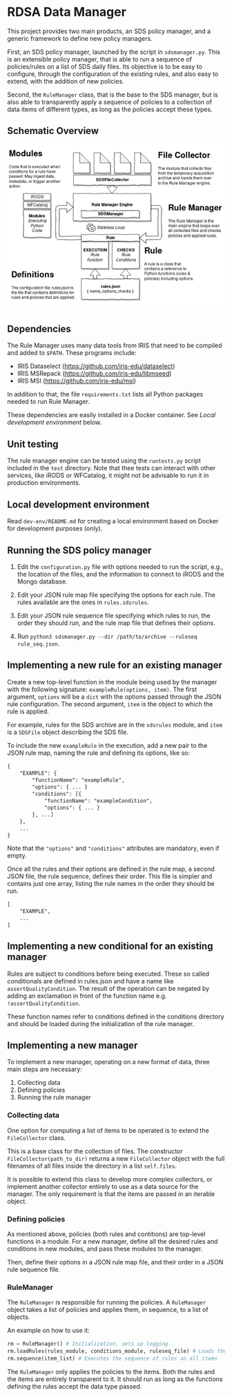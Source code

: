 # RDSA Data Manager

This project provides two main products, an SDS policy manager, and a
generic framework to define new policy managers.

First, an SDS policy manager, launched by the script in
`sdsmanager.py`. This is an extensible policy manager, that is able to
run a sequence of policies/rules on a list of SDS daily files. Its
objective is to be easy to configure, through the configuration of the
existing rules, and also easy to extend, with the addition of new
policies.

Second, the `RuleManager` class, that is the base to the SDS manager,
but is also able to transparently apply a sequence of policies to a
collection of data items of different types, as long as the policies
accept these types.

## Schematic Overview

![Schematic Overview of RDSA Rule Manager](resources/rule-manager.png)

## Dependencies

The Rule Manager uses many data tools from IRIS that need to be compiled and
added to `$PATH`. These programs include:

- IRIS Dataselect (https://github.com/iris-edu/dataselect)
- IRIS MSRepack (https://github.com/iris-edu/libmseed)
- IRIS MSI (https://github.com/iris-edu/msi)

In addition to that, the file `requirements.txt` lists all Python packages
needed to run Rule Manager.

These dependencies are easily installed in a Docker container. See *Local
development environment* below.

## Unit testing

The rule manager engine can be tested using the `runtests.py` script included in
the `test` directory. Note that thee tests can interact with other services,
like iRODS or WFCatalog, it might not be advisable to run it in production
environments.

## Local development environment

Read `dev-env/README.md` for creating a local environment based on Docker for
development purposes (only).

## Running the SDS policy manager

1) Edit the `configuration.py` file with options needed to run the script, e.g.,
the location of the files, and the information to connect to iRODS and the Mongo
database.

2) Edit your JSON rule map file specifying the options for each
rule. The rules available are the ones in `rules.sdsrules`.

3) Edit your JSON rule sequence file specifying which rules to run,
the order they should run, and the rule map file that defines their
options.

4) Run `python3 sdsmanager.py --dir /path/to/archive --ruleseq rule_seq.json`.

## Implementing a new rule for an existing manager

Create a new top-level function in the module being used by the
manager with the following signature: `exampleRule(options,
item)`. The first argument, `options` will be a `dict` with the
options passed through the JSON rule configuration. The second
argument, `item` is the object to which the rule is applied.

For example, rules for the SDS archive are in the `sdsrules` module,
and `item` is a `SDSFile` object describing the SDS file.

To include the new `exampleRule` in the execution, add a new pair to
the JSON rule map, naming the rule and defining its options, like so:
```
{
    "EXAMPLE": {
        "functionName": "exampleRule",
        "options": { ... }
        "conditions": [{
            "functionName": "exampleCondition",
            "options": { ... }
        }, ...]
    },
    ...
}
```

Note that the `"options"` and `"conditions"` attributes are mandatory, even if empty.

Once all the rules and their options are defined in the rule map, a
second JSON file, the rule sequence, defines their order. This file is
simpler and contains just one array, listing the rule names in the
order they should be run.

```
[
    "EXAMPLE",
    ...
]
```

## Implementing a new conditional for an existing manager

Rules are subject to conditions before being executed. These so called conditionals are
defined in rules.json and have a name like `assertQualityCondition`. The result of the operation
can be negated by adding an exclamation in front of the function name e.g. `!assertQualityCondition`.

These function names refer to conditions defined in the conditions directory and should be loaded during
the initialization of the rule manager.

## Implementing a new manager

To implement a new manager, operating on a new format of data, three
main steps are necessary:
1) Collecting data
2) Defining policies
3) Running the rule manager

### Collecting data

One option for computing a list of items to be operated is to extend
the `FileCollector` class.

This is a base class for the collection of files. The constructor
`FileCollector(path_to_dir)` returns a new `FileCollector` object with
the full filenames of all files inside the directory in a list
`self.files`.

It is possible to extend this class to develop more complex
collectors, or implement another collector entirely to use as a data
source for the manager. The only requirement is that the items are
passed in an iterable object.

### Defining policies

As mentioned above, policies (both rules and contitions) are top-level functions in a module. For
a new manager, define all the desired rules and conditions in new modules, and pass
these modules to the manager.

Then, define their options in a JSON rule map file, and their order
in a JSON rule sequence file.

### RuleManager

The `RuleManager` is responsible for running the policies. A
`RuleManager` object takes a list of policies and applies them, in
sequence, to a list of objects.

An example on how to use it:

```python
rm = RuleManager() # Initialization, sets up logging
rm.loadRules(rules_module, conditions_module, ruleseq_file) # Loads the rules
rm.sequence(item_list) # Executes the sequence of rules on all items
```

The `RuleManager` only applies the policies to the items. Both the
rules and the items are entirely transparent to it. It should run as
long as the functions defining the rules accept the data type passed.
